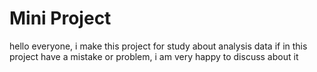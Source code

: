 # Mini Project
hello everyone, i make this project for study about analysis data
if in this project have a mistake or problem, i am very happy to discuss about it
